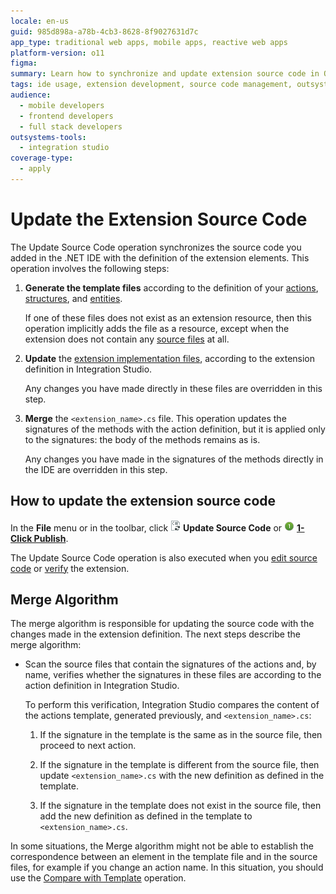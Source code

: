 ```yaml
---
locale: en-us
guid: 985d898a-a78b-4cb3-8628-8f9027631d7c
app_type: traditional web apps, mobile apps, reactive web apps
platform-version: o11
figma:
summary: Learn how to synchronize and update extension source code in OutSystems 11 (O11) using Integration Studio's automated operations.
tags: ide usage, extension development, source code management, outsystems, .net development
audience:
  - mobile developers
  - frontend developers
  - full stack developers
outsystems-tools:
  - integration studio
coverage-type:
  - apply
---
```


# Update the Extension Source Code

The Update Source Code operation synchronizes the source code you added in the .NET IDE with the definition of the extension elements. This operation involves the following steps:

1. **Generate the template files** according to the definition of your [actions](<../managing-extensions/action-define.md>), [structures](<../managing-extensions/structure-define.md>), and [entities](<../managing-extensions/entity-define.md>).

    If one of these files does not exist as an extension resource, then this operation implicitly adds the file as a resource, except when the extension does not contain any [source files](<../getting-started/extension-source-files.md>) at all.

1. **Update** the [extension implementation files](<../getting-started/extension-source-files.md>), according to the extension definition in Integration Studio.

    <div class="info" markdown="1">

    Any changes you have made directly in these files are overridden in this step.

    </div>

1. **Merge** the `<extension_name>.cs` file. This operation updates the signatures of the methods with the action definition, but it is applied only to the signatures: the body of the methods remains as is.

    <div class="info" markdown="1">

    Any changes you have made in the signatures of the methods directly in the IDE are overridden in this step.  

    </div>
  
## How to update the extension source code

In the **File** menu or in the toolbar, click ![Icon of the Update Source Code button in the toolbar](images/update-source-code.png "Update Source Code Button") **Update Source Code** or ![Icon of the 1-Click Publish button in the toolbar](images/1-click-publish-icon.png "1-Click Publish Button") [**1-Click Publish**](<extension-1-cp.md>).

<div class="info" markdown="1">

The Update Source Code operation is also executed when you [edit source code](<extension-code-edit.md>) or [verify](<extension-verify.md>) the extension.

</div>

## Merge Algorithm

The merge algorithm is responsible for updating the source code with the changes made in the extension definition. The next steps describe the merge algorithm:

* Scan the source files that contain the signatures of the actions and, by name, verifies whether the signatures in these files are according to the action definition in Integration Studio.

    To perform this verification, Integration Studio compares the content of the actions template, generated previously, and `<extension_name>.cs`:

    1. If the signature in the template is the same as in the source file, then proceed to next action.

    1. If the signature in the template is different from the source file, then update `<extension_name>.cs` with the new definition as defined in the template.

    1. If the signature in the template does not exist in the source file, then add the new definition as defined in the template to `<extension_name>.cs`.

In some situations, the Merge algorithm might not be able to establish the correspondence between an element in the template file and in the source files, for example if you change an action name. In this situation, you should use the [Compare with Template](<../../../ref/integration-studio/editor/resource.md#comparing-with-template>) operation.
